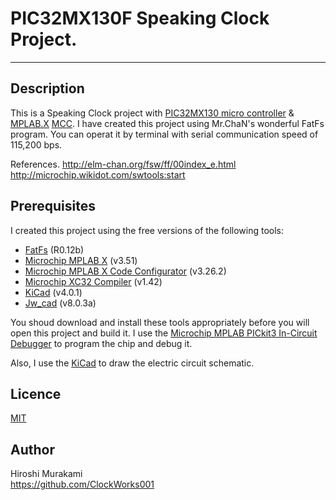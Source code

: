 ﻿# PIC32MX130F Speaking Clock Project.
---
## Description

This is a Speaking Clock project with [PIC32MX130 micro controller][2] & [MPLAB.X][3] [MCC][4].
I have created this project using Mr.ChaN's wonderful FatFs program. 
You can operat it by terminal with serial communication speed of 115,200 bps.

References.
<http://elm-chan.org/fsw/ff/00index_e.html> 
<http://microchip.wikidot.com/swtools:start> 

## Prerequisites

I created this project using the free versions of the following tools:
 * [FatFs][1] (R0.12b)
 * [Microchip MPLAB X][3] (v3.51)
 * [Microchip MPLAB X Code Configurator][4] (v3.26.2)
 * [Microchip XC32 Compiler][5] (v1.42)
 * [KiCad][6] (v4.0.1)
 * [Jw_cad][8] (v8.0.3a)

You shoud download and install these tools appropriately before you will open this project and build it.
I use the [Microchip MPLAB PICkit3 In-Circuit Debugger][7] to program the chip and debug it.  

Also, I use the [KiCad][6] to draw the electric circuit schematic.

## Licence

[MIT](https://github.com/tcnksm/tool/blob/master/LICENCE)

## Author

Hiroshi Murakami  
<https://github.com/ClockWorks001>  

[1]: http://elm-chan.org/fsw/ff/00index_e.html "FatFs"
[2]: http://ww1.microchip.com/downloads/en/DeviceDoc/60001168F.pdf "PIC32MXxxx"
[3]: http://www.microchip.com/pagehandler/en-us/family/mplabx/ "MPLAB X"
[4]: http://www.microchip.com/mplab/mplab-code-configurator "MPLAB Code Configurator "
[5]: http://www.microchip.com/pagehandler/en_us/devtools/mplabxc/ "MPLAB XC Compilers"
[6]: http://kicad-pcb.org/ "KiCad"
[7]: http://www.microchip.com/Developmenttools/ProductDetails.aspx?PartNO=PG164130 "MPLAB PICkit3 In-Circuit Debugger"
[8]: http://www.jwcad.net/ "Jw_cad"

